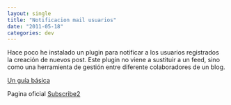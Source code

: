 ```yaml
---
layout: single
title: "Notificacion mail usuarios"
date: "2011-05-18"
categories: dev 
---
```


Hace poco he instalado un plugin para notificar a los usuarios registrados  la creación de nuevos post. Este plugin no viene a sustituir a un feed, sino como una herramienta de gestión entre diferente colaboradores de un blog.

[Un guía básica](https://www.verasoul.com/2010/02/subscribe2-controlando-los-subscriptores-de-tu-blog-en-wordpress.html "Subscribe2 - Guia")

Pagina oficial [Subscribe2](https://subscribe2.wordpress.com "Subscribe2 - PAgina Oficial")
